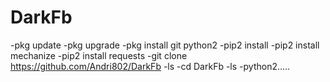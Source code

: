 # DarkFb

-pkg update
-pkg upgrade
-pkg install git python2
-pip2 install
-pip2 install mechanize
-pip2 install requests
-git clone https://github.com/Andri802/DarkFb
-ls
-cd DarkFb
-ls
-python2..... 
